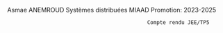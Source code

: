 Asmae ANEMROUD
Systèmes distribuées
MIAAD
Promotion: 2023-2025

                                                 Compte rendu JEE/TP5


